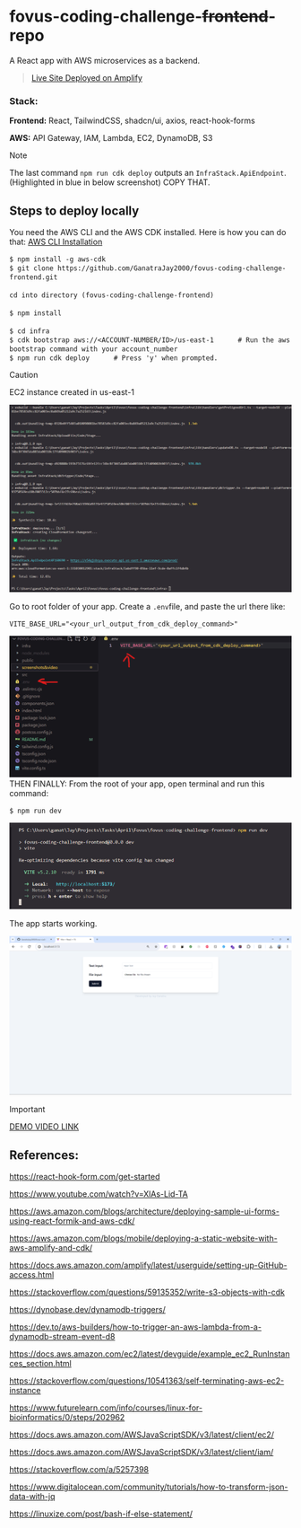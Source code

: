 # fovus-coding-challenge-~~frontend~~-repo

A React app with AWS microservices as a backend.

> [Live Site Deployed on Amplify](https://main.dw5f52o1ru15e.amplifyapp.com/)

### Stack:

**Frontend:** React, TailwindCSS, shadcn/ui, axios, react-hook-forms

**AWS:** API Gateway, IAM, Lambda, EC2, DynamoDB, S3

> [!NOTE]
> The last command `npm run cdk deploy` outputs an `InfraStack.ApiEndpoint`. (Highlighted in blue in below screenshot) COPY THAT.

## Steps to deploy locally

You need the AWS CLI and the AWS CDK installed. Here is how you can do that: [AWS CLI Installation](https://docs.aws.amazon.com/cli/latest/userguide/getting-started-install.html)

```console
$ npm install -g aws-cdk
$ git clone https://github.com/GanatraJay2000/fovus-coding-challenge-frontend.git

cd into directory (fovus-coding-challenge-frontend)

$ npm install

$ cd infra
$ cdk bootstrap aws://<ACCOUNT-NUMBER/ID>/us-east-1      # Run the aws bootstrap command with your account_number
$ npm run cdk deploy      # Press 'y' when prompted.
```

> [!CAUTION]
> EC2 instance created in us-east-1

![CDK Deploy Command Output](./screenshots/cdk_deploy_output.png)

Go to root folder of your app. Create a `.env`file, and paste the url there like:

```console
VITE_BASE_URL="<your_url_output_from_cdk_deploy_command>"
```

![.ENV File](./screenshots/env%20file.png)
THEN FINALLY: From the root of your app, open terminal and run this command:

```console
$ npm run dev
```

![RUN React App](./screenshots/run.png)

The app starts working.

![RUN React App](./screenshots/react%20app.png)

> [!IMPORTANT]
> [DEMO VIDEO LINK](https://drive.google.com/file/d/11JeWA-Z6ZgWCj6xWxEHrX-cHu2vtKVmU/view?usp=drive_link)


## References:

https://react-hook-form.com/get-started

https://www.youtube.com/watch?v=XlAs-Lid-TA

https://aws.amazon.com/blogs/architecture/deploying-sample-ui-forms-using-react-formik-and-aws-cdk/

https://aws.amazon.com/blogs/mobile/deploying-a-static-website-with-aws-amplify-and-cdk/

https://docs.aws.amazon.com/amplify/latest/userguide/setting-up-GitHub-access.html

https://stackoverflow.com/questions/59135352/write-s3-objects-with-cdk

https://dynobase.dev/dynamodb-triggers/

https://dev.to/aws-builders/how-to-trigger-an-aws-lambda-from-a-dynamodb-stream-event-d8

https://docs.aws.amazon.com/ec2/latest/devguide/example_ec2_RunInstances_section.html

https://stackoverflow.com/questions/10541363/self-terminating-aws-ec2-instance

https://www.futurelearn.com/info/courses/linux-for-bioinformatics/0/steps/202962

https://docs.aws.amazon.com/AWSJavaScriptSDK/v3/latest/client/ec2/

https://docs.aws.amazon.com/AWSJavaScriptSDK/v3/latest/client/iam/

https://stackoverflow.com/a/5257398

https://www.digitalocean.com/community/tutorials/how-to-transform-json-data-with-jq

https://linuxize.com/post/bash-if-else-statement/
